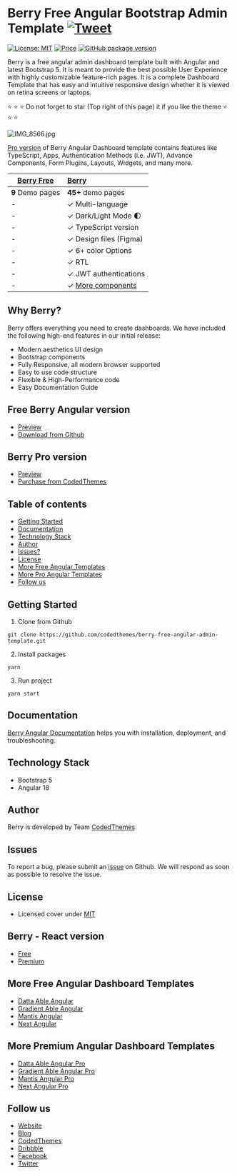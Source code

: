 # Berry Free Angular Bootstrap Admin Template [![Tweet](https://img.shields.io/twitter/url/http/shields.io.svg?style=social)](https://twitter.com/intent/tweet?text=Get%20Berry%20Angular%20-%20The%20Most%20Beautiful%20Bootstrap%20Designed%20Admin%20Dashboard%20Template%20&url=https://berrydashboard.io/angular/default&via=codedthemes&hashtags=angular,webdev,developers,typescript)

[![License: MIT](https://img.shields.io/badge/License-MIT-yellow.svg)](https://opensource.org/licenses/MIT)
[![Price](https://img.shields.io/badge/price-FREE-0098f7.svg)](https://github.com/codedthemes/berry-free-angular-admin-template/blob/main/LICENSE)
[![GitHub package version](https://img.shields.io/github/package-json/v/codedthemes/berry-free-angular-admin-template)](https://github.com/codedthemes/berry-free-angular-admin-template/)

Berry is a free angular admin dashboard template built with Angular and latest Bootstrap 5. It is meant to provide the best possible User Experience with highly customizable feature-rich pages. It is a complete Dashboard Template that has easy and intuitive responsive design whether it is viewed on retina screens or laptops.

:star: :star: :star: Do not forget to star (Top right of this page) it if you like the theme :star: :star: :star:

![IMG_8566.jpg](https://org-public-assets.s3.us-west-2.amazonaws.com/Free-Version-Banners/GITHUB-FREE-ANGULAR-REPO-Berry.jpg)

[Pro version](https://berrydashboard.io/angular/default) of Berry Angular Dashboard template contains features like TypeScript, Apps, Authentication Methods (i.e. JWT), Advance Components, Form Plugins, Layouts, Widgets, and many more.

| [Berry Free](https://berrydashboard.io/angular/free/) | [Berry](https://codedthemes.com/item/berry-angular-admin-dashboard-template/?utm_source=free_demo&utm_medium=codedthemes&utm_campaign=button_download_premium) |
| ----------------------------------------------------- | :------------------------------------------------------------------------------------------------------------------------------------------------------------- |
| **9** Demo pages                                      | **45+** demo pages                                                                                                                                             |
| -                                                     | ✓ Multi-language                                                                                                                                               |
| -                                                     | ✓ Dark/Light Mode 🌓                                                                                                                                           |
| -                                                     | ✓ TypeScript version                                                                                                                                           |
| -                                                     | ✓ Design files (Figma)                                                                                                                                         |
| -                                                     | ✓ 6+ color Options                                                                                                                                             |
| -                                                     | ✓ RTL                                                                                                                                                          |
| -                                                     | ✓ JWT authentications                                                                                                                                          |
| -                                                     | ✓ [More components](https://berrydashboard.io/angular/default/basic/alert)                                                                                     |

## Why Berry?

Berry offers everything you need to create dashboards. We have included the following high-end features in our initial release:

- Modern aesthetics UI design
- Bootstrap components
- Fully Responsive, all modern browser supported
- Easy to use code structure
- Flexible & High-Performance code
- Easy Documentation Guide

## Free Berry Angular version

- [Preview](https://berrydashboard.io/angular/free/)
- [Download from Github](https://github.com/codedthemes/berry-free-angular-admin-template)

## Berry Pro version

- [Preview](https://berrydashboard.io/angular/default)
- [Purchase from CodedThemes](https://codedthemes.com/item/berry-angular-admin-dashboard-template/?utm_source=free_demo&utm_medium=codedthemes&utm_campaign=button_download_premium)

## Table of contents

- [Getting Started](#getting-started)
- [Documentation](#documentation)
- [Technology Stack](#technology-stack)
- [Author](#author)
- [Issues?](#issues)
- [License](#license)
- [More Free Angular Templates](#more-free-angular-dashboard-templates)
- [More Pro Angular Templates](#more-premium-angular-dashboard-templates)
- [Follow us](#follow-us)

## Getting Started

1. Clone from Github

```
git clone https://github.com/codedthemes/berry-free-angular-admin-template.git
```

2. Install packages

```
yarn
```

3. Run project

```
yarn start
```

## Documentation

[Berry Angular Documentation](https://codedthemes.gitbook.io/berry-angular/) helps you with installation, deployment, and troubleshooting.

## Technology Stack

- Bootstrap 5
- Angular 18

## Author

Berry is developed by Team [CodedThemes](https://codedthemes.com).

## Issues

To report a bug, please submit an [issue](https://github.com/codedthemes/berry-free-angular-admin-template/issues) on Github. We will respond as soon as possible to resolve the issue.

## License

- Licensed cover under [MIT](https://github.com/codedthemes/berry-free-angular-admin-template/blob/master/LICENSE)

## Berry - React version

- [Free](https://berrydashboard.io/free/)
- [Premium](https://material-ui.com/store/items/berry-react-material-admin/)

## More Free Angular Dashboard Templates

- [Datta Able Angular](https://codedthemes.com/item/datta-able-angular-lite/)
- [Gradient Able Angular](https://codedthemes.com/item/gradient-able-angular-free-admin-template/)
- [Mantis Angular](https://codedthemes.com/item/mantis-angular-free-admin-template/)
- [Next Angular](https://codedthemes.com/item/next-free-admin-template/)

## More Premium Angular Dashboard Templates

- [Datta Able Angular Pro](https://codedthemes.com/item/datta-able-angular/?utm_source=free_demo&utm_medium=codedthemes&utm_campaign=button_download_premium)
- [Gradient Able Angular Pro](https://codedthemes.com/item/gradient-able-angular-admin-template/?utm_source=free_demo&utm_medium=codedthemes&utm_campaign=button_download_premium)
- [Mantis Angular Pro](https://codedthemes.com/item/mantis-angular-admin-template/?utm_source=free_demo&utm_medium=codedthemes&utm_campaign=button_download_premium)
- [Next Angular Pro](https://codedthemes.com/item/next-angular-admin-template/)

## Follow us

- [Website](https://berrydashboard.io/angular/default/)
- [Blog](https://blog.berrydashboard.io)
- [CodedThemes](https://codedthemes.com)
- [Dribbble](https://dribbble.com/codedthemes)
- [Facebook](https://www.facebook.com/codedthemes)
- [Twitter](https://twitter.com/codedthemes)
